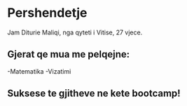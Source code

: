 # Pershendetje

Jam Diturie Maliqi, nga qyteti i Vitise, 27 vjece.

## Gjerat qe mua me pelqejne:

-Matematika
-Vizatimi

## Suksese te gjitheve ne kete bootcamp!